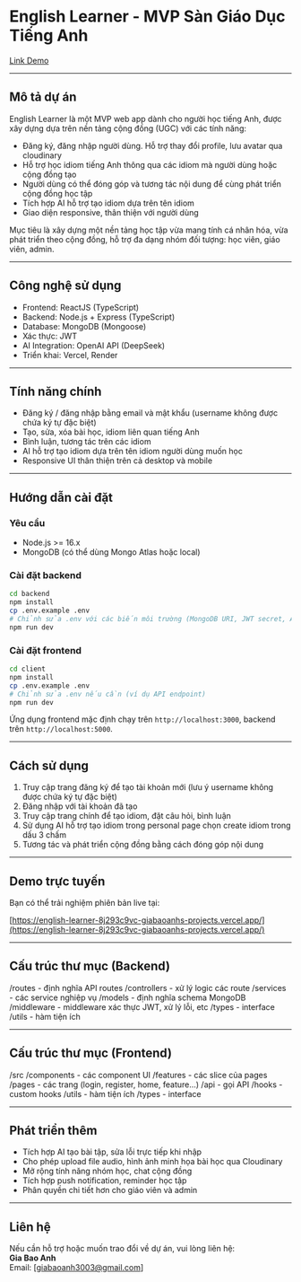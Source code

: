 # English Learner - MVP Sàn Giáo Dục Tiếng Anh

[Link Demo](https://english-learner-8j293c9vc-giabaoanhs-projects.vercel.app/)

---

## Mô tả dự án

English Learner là một MVP web app dành cho người học tiếng Anh, được xây dựng dựa trên nền tảng cộng đồng (UGC) với các tính năng:

- Đăng ký, đăng nhập người dùng. Hỗ trợ thay đổi profile, lưu avatar qua cloudinary
- Hỗ trợ học idiom tiếng Anh thông qua các idiom mà người dùng hoặc cộng đồng tạo
- Người dùng có thể đóng góp và tương tác nội dung để cùng phát triển cộng đồng học tập
- Tích hợp AI hỗ trợ tạo idiom dựa trên tên idiom
- Giao diện responsive, thân thiện với người dùng

Mục tiêu là xây dựng một nền tảng học tập vừa mang tính cá nhân hóa, vừa phát triển theo cộng đồng, hỗ trợ đa dạng nhóm đối tượng: học viên, giáo viên, admin.

---

## Công nghệ sử dụng

- Frontend: ReactJS (TypeScript)
- Backend: Node.js + Express (TypeScript)
- Database: MongoDB (Mongoose)
- Xác thực: JWT
- AI Integration: OpenAI API (DeepSeek)
- Triển khai: Vercel, Render

---

## Tính năng chính

- Đăng ký / đăng nhập bằng email và mật khẩu (username không được chứa ký tự đặc biệt)
- Tạo, sửa, xóa bài học, idiom liên quan tiếng Anh
- Bình luận, tương tác trên các idiom
- AI hỗ trợ tạo idiom dựa trên tên idiom người dùng muốn học
- Responsive UI thân thiện trên cả desktop và mobile

---

## Hướng dẫn cài đặt

### Yêu cầu

- Node.js >= 16.x
- MongoDB (có thể dùng Mongo Atlas hoặc local)

### Cài đặt backend

```bash
cd backend
npm install
cp .env.example .env
# Chỉnh sửa .env với các biến môi trường (MongoDB URI, JWT secret, API keys nếu có)
npm run dev
```

### Cài đặt frontend

```bash
cd client
npm install
cp .env.example .env
# Chỉnh sửa .env nếu cần (ví dụ API endpoint)
npm run dev
```

Ứng dụng frontend mặc định chạy trên `http://localhost:3000`, backend trên `http://localhost:5000`.

---

## Cách sử dụng

1. Truy cập trang đăng ký để tạo tài khoản mới (lưu ý username không được chứa ký tự đặc biệt)
2. Đăng nhập với tài khoản đã tạo
3. Truy cập trang chính để tạo idiom, đặt câu hỏi, bình luận
4. Sử dụng AI hỗ trợ tạo idiom trong personal page chọn create idiom trong dấu 3 chấm
5. Tương tác và phát triển cộng đồng bằng cách đóng góp nội dung

---

## Demo trực tuyến

Bạn có thể trải nghiệm phiên bản live tại:

[https://english-learner-8j293c9vc-giabaoanhs-projects.vercel.app/](https://english-learner-8j293c9vc-giabaoanhs-projects.vercel.app/)

---

## Cấu trúc thư mục (Backend)

/routes - định nghĩa API routes
/controllers - xử lý logic các route
/services - các service nghiệp vụ
/models - định nghĩa schema MongoDB
/middleware - middleware xác thực JWT, xử lý lỗi, etc
/types - interface
/utils - hàm tiện ích

---

## Cấu trúc thư mục (Frontend)

/src
/components - các component UI
/features - các slice của pages
/pages - các trang (login, register, home, feature...)
/api - gọi API
/hooks - custom hooks
/utils - hàm tiện ích
/types - interface

---

## Phát triển thêm

- Tích hợp AI tạo bài tập, sửa lỗi trực tiếp khi nhập
- Cho phép upload file audio, hình ảnh minh họa bài học qua Cloudinary
- Mở rộng tính năng nhóm học, chat cộng đồng
- Tích hợp push notification, reminder học tập
- Phân quyền chi tiết hơn cho giáo viên và admin

---

## Liên hệ

Nếu cần hỗ trợ hoặc muốn trao đổi về dự án, vui lòng liên hệ:  
**Gia Bao Anh**  
Email: [giabaoanh3003@gmail.com]
